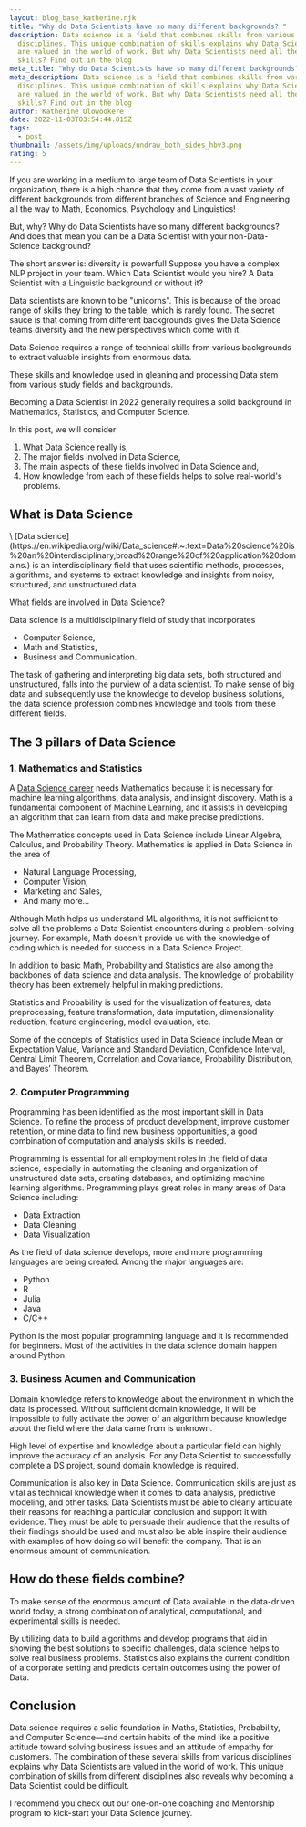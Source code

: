 ```yaml
---
layout: blog_base_katherine.njk
title: "Why do Data Scientists have so many different backgrounds? "
description: Data science is a field that combines skills from various
  disciplines. This unique combination of skills explains why Data Scientists
  are valued in the world of work. But why Data Scientists need all these
  skills? Find out in the blog
meta_title: "Why do Data Scientists have so many different backgrounds? "
meta_description: Data science is a field that combines skills from various
  disciplines. This unique combination of skills explains why Data Scientists
  are valued in the world of work. But why Data Scientists need all these
  skills? Find out in the blog
author: Katherine Olowookere
date: 2022-11-03T03:54:44.815Z
tags:
  - post
thumbnail: /assets/img/uploads/undraw_both_sides_hbv3.png
rating: 5
---
```

If you are working in a medium to large team of Data Scientists in your organization, there is a high chance that they come from a vast variety of different backgrounds from different branches of Science and Engineering all the way to Math, Economics, Psychology and Linguistics! 

But, why? Why do Data Scientists have so many different backgrounds? And does that mean you can be a Data Scientist with your non-Data-Science background? 

The short answer is: diversity is powerful! Suppose you have a complex NLP project in your team. Which Data Scientist would you hire? A Data Scientist with a Linguistic background or without it?

Data scientists are known to be "unicorns". This is because of the broad range of skills they bring to the table, which is rarely found. The secret sauce is that coming from different backgrounds gives the Data Science teams diversity and the new perspectives which come with it.

Data Science requires a range of technical skills from various backgrounds to extract valuable insights from enormous data.

These skills and knowledge used in gleaning and processing Data stem from various study fields and backgrounds. 

Becoming a Data Scientist in 2022 generally requires a solid background in Mathematics, Statistics, and Computer Science. 

In this post, we will consider 

1. What Data Science really is,
2. The major fields involved in Data Science,
3. The main aspects of these fields involved in Data Science and,
4. How knowledge from each of these fields helps to solve real-world's problems. 

<h2>What is Data Science </h2>\
[Data science](https://en.wikipedia.org/wiki/Data_science#:~:text=Data%20science%20is%20an%20interdisciplinary,broad%20range%20of%20application%20domains.) is an interdisciplinary field that uses scientific methods, processes, algorithms, and systems to extract knowledge and insights from noisy, structured, and unstructured data. 

What fields are involved in Data Science? 

Data science is a multidisciplinary field of study that incorporates 

* Computer Science, 
* Math and Statistics, 
* Business and Communication. 

The task of gathering and interpreting big data sets, both structured and unstructured, falls into the purview of a data scientist. To make sense of big data and subsequently use the knowledge to develop business solutions, the data science profession combines knowledge and tools from these different fields. 

<h2>The 3 pillars of Data Science</h2>
<h3>1. Mathematics and Statistics</h3> 

A [Data Science career](https://saeedmirshekari.com/ecourse-bdsf/) needs Mathematics because it is necessary for machine learning algorithms, data analysis, and insight discovery. Math is a fundamental component of Machine Learning, and it assists in developing an algorithm that can learn from data and make precise predictions.

The Mathematics concepts used in Data Science include Linear Algebra, Calculus, and Probability Theory. Mathematics is applied in Data Science in the area of

* Natural Language Processing, 
* Computer Vision, 
* Marketing and Sales,
* And many more…

Although Math helps us understand ML algorithms, it is not sufficient to solve all the problems a Data Scientist encounters during a problem-solving journey. For example, Math doesn't provide us with the knowledge of coding which is needed for success in a Data Science Project.

In addition to basic Math, Probability and Statistics are also among the backbones of data science and data analysis. The knowledge of probability theory has been extremely helpful in making predictions. 

Statistics and Probability is used for the visualization of features, data preprocessing, feature transformation, data imputation, dimensionality reduction, feature engineering, model evaluation, etc.

Some of the concepts of Statistics used in Data Science include Mean or Expectation Value, Variance and Standard Deviation, Confidence Interval, Central Limit Theorem, Correlation and Covariance, Probability Distribution, and Bayes’ Theorem.

<h3>2. Computer Programming</h3> 

Programming has been identified as the most important skill in Data Science. To refine the process of product development, improve customer retention, or mine data to find new business opportunities, a good combination of computation and analysis skills is needed. 

Programming is essential for all employment roles in the field of data science, especially in automating the cleaning and organization of unstructured data sets, creating databases, and optimizing machine learning algorithms. Programming plays great roles in many areas of Data Science including:

* Data Extraction
* Data Cleaning
* Data Visualization

As the field of data science develops, more and more programming languages are being created. Among the major languages are:

* Python
* R
* Julia
* Java
* C/C++

Python is the most popular programming language and it is recommended for beginners. Most of the activities in the data science domain happen around Python.

<h3>3. Business Acumen and Communication</h3>

Domain knowledge refers to knowledge about the environment in which the data is processed. Without sufficient domain knowledge, it will be impossible to fully activate the power of an algorithm because knowledge about the field where the data came from is unknown.

High level of expertise and knowledge about a particular field can highly improve the accuracy of an analysis. For any Data Scientist to successfully complete a DS project, sound domain knowledge is required.

Communication is also key in Data Science. Communication skills are just as vital as technical knowledge when it comes to data analysis, predictive modeling, and other tasks. Data Scientists must be able to clearly articulate their reasons for reaching a particular conclusion and support it with evidence. They must be able to persuade their audience that the results o﻿f their findings should be used and must also be able inspire their audience with examples of how doing so will benefit the company. That is an enormous amount of communication.

<h2>How do these fields combine?</h2>

To make sense of the enormous amount of Data available in the data-driven world today, a strong combination of analytical, computational, and experimental skills is needed.

By utilizing data to build algorithms and develop programs that aid in showing the best solutions to specific challenges, data science helps to solve real business problems. Statistics also explains the current condition of a corporate setting and predicts certain outcomes using the power of Data.

<h2>Conclusion</h2>

Data science requires a solid foundation in Maths, Statistics, Probability, and Computer Science—and certain habits of the mind like a positive attitude toward solving business issues and an attitude of empathy for customers. The combination of these several skills from various disciplines explains why Data Scientists are valued in the world of work. This unique combination of skills from different disciplines also reveals why becoming a Data Scientist could be difficult. 

I recommend you check out our one-on-one coaching and Mentorship program to kick-start your Data Science journey.